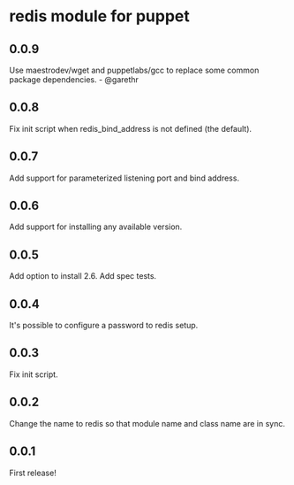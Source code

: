 redis module for puppet
=======================

0.0.9
-----
Use maestrodev/wget and puppetlabs/gcc to replace some common package dependencies. - @garethr

0.0.8
-----
Fix init script when redis_bind_address is not defined (the default).

0.0.7
-----
Add support for parameterized listening port and bind address.

0.0.6
-----
Add support for installing any available version.

0.0.5
-----
Add option to install 2.6.
Add spec tests.

0.0.4
-----
It's possible to configure a password to redis setup.

0.0.3
-----
Fix init script.

0.0.2
-----
Change the name to redis so that module name and class name are in sync.

0.0.1
-----
First release!
